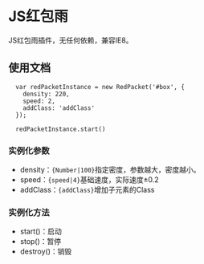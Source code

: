 # JS红包雨

JS红包雨插件，无任何依赖，兼容IE8。

## 使用文档

```
  var redPacketInstance = new RedPacket('#box', {
    density: 220,
    speed: 2,
    addClass: 'addClass'
  });

  redPacketInstance.start()
```
### 实例化参数
- density：`{Number|100}`指定密度，参数越大，密度越小。
- speed：`{speed|4}`基础速度，实际速度±0.2
- addClass：`{addClass}`增加子元素的Class

### 实例化方法
- start()：启动
- stop()：暂停
- destroy()：销毁